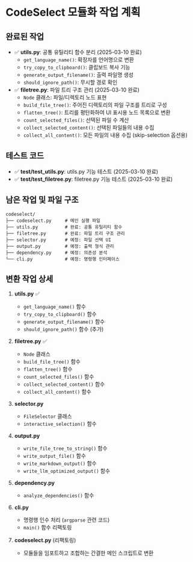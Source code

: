 # CodeSelect 모듈화 작업 계획

## 완료된 작업
- ✅ **utils.py**: 공통 유틸리티 함수 분리 (2025-03-10 완료)
  - `get_language_name()`: 확장자를 언어명으로 변환
  - `try_copy_to_clipboard()`: 클립보드 복사 기능
  - `generate_output_filename()`: 출력 파일명 생성
  - `should_ignore_path()`: 무시할 경로 확인
- ✅ **filetree.py**: 파일 트리 구조 관리 (2025-03-10 완료)
  - `Node` 클래스: 파일/디렉토리 노드 표현
  - `build_file_tree()`: 주어진 디렉토리의 파일 구조를 트리로 구성
  - `flatten_tree()`: 트리를 평탄화하여 UI 표시용 노드 목록으로 변환
  - `count_selected_files()`: 선택된 파일 수 계산
  - `collect_selected_content()`: 선택된 파일들의 내용 수집
  - `collect_all_content()`: 모든 파일의 내용 수집 (skip-selection 옵션용)

## 테스트 코드
- ✅ **test/test_utils.py**: utils.py 기능 테스트 (2025-03-10 완료)
- ✅ **test/test_filetree.py**: filetree.py 기능 테스트 (2025-03-10 완료)

## 남은 작업 및 파일 구조
```
codeselect/
├── codeselect.py     # 메인 실행 파일
├── utils.py          # 완료: 공통 유틸리티 함수 
├── filetree.py       # 완료: 파일 트리 구조 관리
├── selector.py       # 예정: 파일 선택 UI 
├── output.py         # 예정: 출력 형식 관리
├── dependency.py     # 예정: 의존성 분석
└── cli.py            # 예정: 명령행 인터페이스
```

## 변환 작업 상세
1. **utils.py** ✅
   - `get_language_name()` 함수
   - `try_copy_to_clipboard()` 함수
   - `generate_output_filename()` 함수
   - `should_ignore_path()` 함수 (추가)

2. **filetree.py** ✅
   - `Node` 클래스
   - `build_file_tree()` 함수
   - `flatten_tree()` 함수 
   - `count_selected_files()` 함수
   - `collect_selected_content()` 함수
   - `collect_all_content()` 함수

3. **selector.py**
   - `FileSelector` 클래스
   - `interactive_selection()` 함수

4. **output.py**
   - `write_file_tree_to_string()` 함수
   - `write_output_file()` 함수
   - `write_markdown_output()` 함수
   - `write_llm_optimized_output()` 함수

5. **dependency.py**
   - `analyze_dependencies()` 함수

6. **cli.py**
   - 명령행 인수 처리 (`argparse` 관련 코드)
   - `main()` 함수 리팩토링

7. **codeselect.py** (리팩토링)
   - 모듈들을 임포트하고 조합하는 간결한 메인 스크립트로 변환